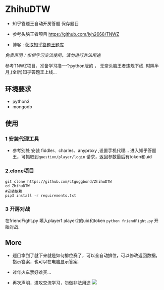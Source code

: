 # ZhihuDTW

- 知乎答题王自动开房答题 保存题目

- 参考头脑王者项目 https://github.com/lyh2668/TNWZ

- 博客 : [获取知乎答题王题库](https://www.ggbond.cc/知乎答题王/)

*免责声明：仅供学习交流使用，请勿进行非法用途*

参考TNWZ项目，准备学习撸一个python版的 ， 无奈头脑王者违规下线. 时隔半月,(全新)知乎答题王上线...

## 环境要求
- python3
- mongodb 

## 使用

### 1 安装代理工具
- 参考别处 安装 fiddler、charles、anyproxy ,设置手机代理... 
进入知乎答题王，可抓取到`question/player/login` 请求，返回参数最后有token和uid

### 2.clone项目
```
git clone https://github.com/ctguggbond/ZhihuDTW
cd ZhihuDTW
#安装依赖
pip3 install -r requirements.txt 
```
### 3 开房对战
在friendFight.py 填入player1 player2的uid和token
`python friendFight.py` 开始对战.

## More
- 题目拿到了就下来就是如何排位赛了，可以全自动排位，可以修改返回数据，指示答案，也可以在电脑显示答案.
- 过年火车票好难买...

- 再次声明，进攻交流学习，勿做非法用途
 ![](https://www.ggbond.cc/wp-content/uploads/2018/03/notice.png)